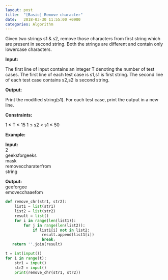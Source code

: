 ```yaml
---
layout: post
title:  "[Basic] Remove character"
date:   2018-03-30 11:55:00 +0900
categories: Algorithm
---
```


Given two strings s1 & s2, remove those characters from first string which are present in second string. Both the strings are different and contain only lowercase characters.

**Input:**

The first line of input contains an integer T denoting the number of test cases.
The first line of each test case is s1,s1 is first string.
The second line of each test case contains s2,s2 is second string.

**Output:**

Print the modified string(s1). For each test case, print the output in a new line.

**Constraints:**

1 ≤ T ≤ 15
1 ≤ s2 < s1 ≤ 50

**Example:**

**Input:**  
2  
geeksforgeeks  
mask  
removeccharaterfrom  
string  

**Output:**  
geeforgee  
emovecchaaefom


```python
def remove_chr(str1, str2):
    list1 = list(str1)
    list2 = list(str2)
    result = list()
    for i in range(len(list1)):
        for j in range(len(list2)):
            if list1[i] not in list2:
                result.append(list1[i])
                break;
   return ''.join(result)

t = int(input())
for i in range(t):
    str1 = input()
    str2 = input()
    print(remove_chr(str1, str2))
```
